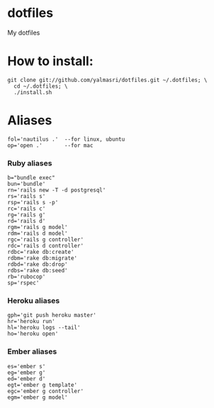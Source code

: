 # dotfiles
My dotfiles


# How to install:
```
git clone git://github.com/yalmasri/dotfiles.git ~/.dotfiles; \
  cd ~/.dotfiles; \
  ./install.sh
```

# Aliases
```
fol='nautilus .'  --for linux, ubuntu
op='open .'       --for mac
```

### Ruby aliases
```
b="bundle exec"
bun='bundle'
rn='rails new -T -d postgresql'
rs='rails s'
rsp='rails s -p'
rc='rails c'
rg='rails g'
rd='rails d'
rgm='rails g model'
rdm='rails d model'
rgc='rails g controller'
rdc='rails d controller'
rdbc='rake db:create'
rdbm='rake db:migrate'
rdbd='rake db:drop'
rdbs='rake db:seed'
rb='rubocop'
sp='rspec'
```

### Heroku aliases
```
gph='git push heroku master'
hr='heroku run'
hl='heroku logs --tail'
ho='heroku open'
```

### Ember aliases
```
es='ember s'
eg='ember g'
ed='ember d'
egt='ember g template'
egc='ember g controller'
egm='ember g model'
```
